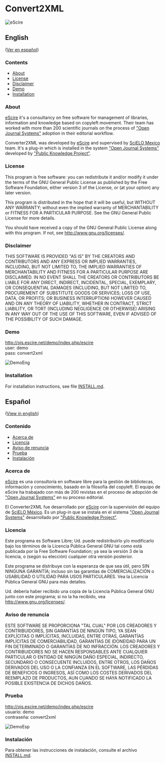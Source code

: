 # Convert2XML

![eScire](http://escire.net/convert2xml/logo_convert2xml.jpg)

## English
\([Ver en español](#español)\)

### Contents

- [About](#about)
- [License](#license)
- [Disclaimer](#disclaimer)
- [Demo](#demo)
- [Installation](#installation)

### About

[eScire](http://escire.mx/) it's a consultancy on free software for management of libraries, information and knowledge based on copyleft movement. 
Their team has worked with more than 200 scientific journals on the process of ["Open Journal Systems"](https://pkp.sfu.ca/ojs/) adoption in their editorial workflow.

Converter2XML was developed by [eScire](http://escire.mx/) and supervised by [SciELO Mexico](http://www.scielo.org.mx/scielo.php) team. It's a plug-in which is installed in the system ["Open Journal Systems"](https://pkp.sfu.ca/ojs/) developed by ["Public Knowledge Project"](https://pkp.sfu.ca/).

### License

This program is free software: you can redistribute it and/or modify it under the terms of the GNU General Public License as published by the Free Software Foundation, either version 3 of the License, or (at your option) any later version.

This program is distributed in the hope that it will be useful, but WITHOUT ANY WARRANTY; without even the implied warranty of MERCHANTABILITY or FITNESS FOR A PARTICULAR PURPOSE.  See the GNU General Public License for more details.

You should have received a copy of the GNU General Public License along with this program.  If not, see <http://www.gnu.org/licenses/>.

### Disclaimer

THIS SOFTWARE IS PROVIDED "AS IS" BY THE CREATORS AND CONTRIBUTORS AND ANY EXPRESS OR IMPLIED WARRANTIES, INCLUDING, BUT NOT LIMITED TO, THE IMPLIED WARRANTIES OF MERCHANTABILITY AND FITNESS FOR A PARTICULAR PURPOSE ARE DISCLAIMED. IN NO EVENT SHALL THE CREATORS OR CONTRIBUTORS BE LIABLE FOR ANY DIRECT, INDIRECT, INCIDENTAL, SPECIAL, EXEMPLARY, OR CONSEQUENTIAL DAMAGES (INCLUDING, BUT NOT LIMITED TO, PROCUREMENT OF SUBSTITUTE GOODS OR SERVICES; LOSS OF USE, DATA, OR PROFITS; OR BUSINESS INTERRUPTION) HOWEVER CAUSED AND ON ANY THEORY OF LIABILITY, WHETHER IN CONTRACT, STRICT LIABILITY, OR TORT (INCLUDING NEGLIGENCE OR OTHERWISE) ARISING IN ANY WAY OUT OF THE USE OF THIS SOFTWARE, EVEN IF ADVISED OF THE POSSIBILITY OF SUCH DAMAGE.

### Demo
http://ojs.escire.net/demo/index.php/escire<br />
user: demo<br />
pass: convert2xml

![DemoEng](http://escire.net/convert2xml/demo_english.jpg)

### Installation

For installation instructions, see file [INSTALL.md](INSTALL.md).

## Español
\([View in english](#english)\)

### Contenido

- [Acerca de](#acerca-de)
- [Licencia](#licencia)
- [Aviso de renuncia](#aviso-de-renuncia)
- [Prueba](#prueba)
- [Instalación](#instalación)

### Acerca de

[eScire](http://escire.mx/) es una consultoría en software libre para la gestión de bibliotecas, información y conocimiento, basado en la filosofía del copyleft.
El equipo de eScire ha trabajado con más de 200 revistas en el proceso de adopción de ["Open Journal Systems"](https://pkp.sfu.ca/ojs/) en su proceso editorial. 

El Converter2XML fue desarrollado por [eScire](http://escire.mx/) con la supervisión del equipo de [SciELO México](http://www.scielo.org.mx/scielo.php). Es un plug-in que se instala en el sistema ["Open Journal Systems"](https://pkp.sfu.ca/ojs/) desarrollado por ["Public Knowledge Project"](https://pkp.sfu.ca/).

### Licencia

Este programa es Software Libre; Ud. puede redistribuirlo y/o modificarlo bajo los términos de la Licencia Pública General GNU tal como está publicada por la Free Software Foundation; ya sea la versión 3 de la licencia, o (según su elección) cualquier otra versión posterior.

Este programa se distribuye con la esperanza de que sea útil, pero SIN NINGUNA GARANTÍA; incluso sin las garantías de COMERCIALIZACIÓN o USABILIDAD O UTILIDAD PARA USOS PARTICULARES. Vea la Licencia Pública General GNU para más detalles.

Ud. debería haber recibido una copia de la Licencia Pública General GNU junto con este programa; si no la ha recibido, vea <http://www.gnu.org/licenses/>.

### Aviso de renuncia

ESTE SOFTWARE SE PROPORCIONA "TAL CUAL" POR LOS CREADORES Y CONTRIBUIDORES, SIN GARANTÍAS DE NINGÚN TIPO, YA SEAN EXPLÍCITAS O IMPLÍCITAS, INCLUIDAS, ENTRE OTRAS, GARANTÍAS IMPLÍCITAS DE COMERCIABILIDAD, GARANTÍAS DE IDONEIDAD PARA UN FIN DETERMINADO O GARANTÍAS DE NO INFRACCIÓN. LOS CREADORES Y CONTRIBUIDORES NO SE HACEN RESPONSABLES ANTE CUALQUIER PARTICULAR O ENTIDAD DE NINGÚN DAÑO ESPECIAL, INDIRECTO, SECUNDARIO O CONSECUENTE INCLUIDOS, ENTRE OTROS, LOS DAÑOS DERIVADOS DEL USO O LA CONFIANZA EN EL SOFTWARE, LAS PÉRDIDAS DE BENEFICIOS O INGRESOS, ASÍ COMO LOS COSTES DERIVADOS DEL REEMPLAZO DE PRODUCTOS, AUN CUANDO SE HAYA NOTIFICADO LA POSIBLE EXISTENCIA DE DICHOS DAÑOS.

### Prueba

http://ojs.escire.net/demo/index.php/escire<br />
usuario: demo<br />
contraseña: convert2xml

![DemoEsp](http://escire.net/convert2xml/demo_espanol.jpg)

### Instalación

Para obtener las instrucciones de instalación, consulte el archivo [INSTALL.md](INSTALL.md).
